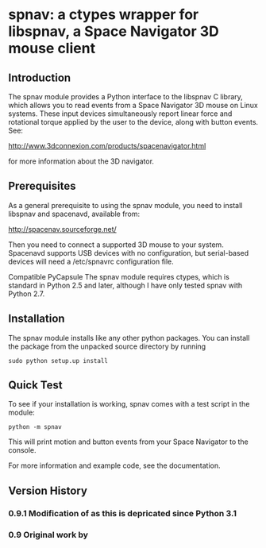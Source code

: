 # spnav: a ctypes wrapper for libspnav, a Space Navigator 3D mouse client

## Introduction

The spnav module provides a Python interface to the libspnav C
library, which allows you to read events from a Space Navigator 3D
mouse on Linux systems.  These input devices simultaneously report
linear force and rotational torque applied by the user to the device,
along with button events. See:

http://www.3dconnexion.com/products/spacenavigator.html

for more information about the 3D navigator.


## Prerequisites

As a general prerequisite to using the spnav module, you need to
install libspnav and spacenavd, available from:

http://spacenav.sourceforge.net/

Then you need to connect a supported 3D mouse to your system.
Spacenavd supports USB devices with no configuration, but serial-based
devices will need a /etc/spnavrc configuration file.

Compatible PyCapsule
The spnav module requires ctypes, which is standard in Python 2.5 and
later, although I have only tested spnav with Python 2.7.



## Installation

The spnav module installs like any other python packages.  You can
install the package from the unpacked source directory by running

```
sudo python setup.up install
```

## Quick Test

To see if your installation is working, spnav comes with a test script
in the module:

```
python -m spnav
```

This will print motion and button events from your Space Navigator to
the console.

For more information and example code, see the documentation.

## Version History

### 0.9.1 Modification of as this is depricated since Python 3.1
### 0.9   Original work by

